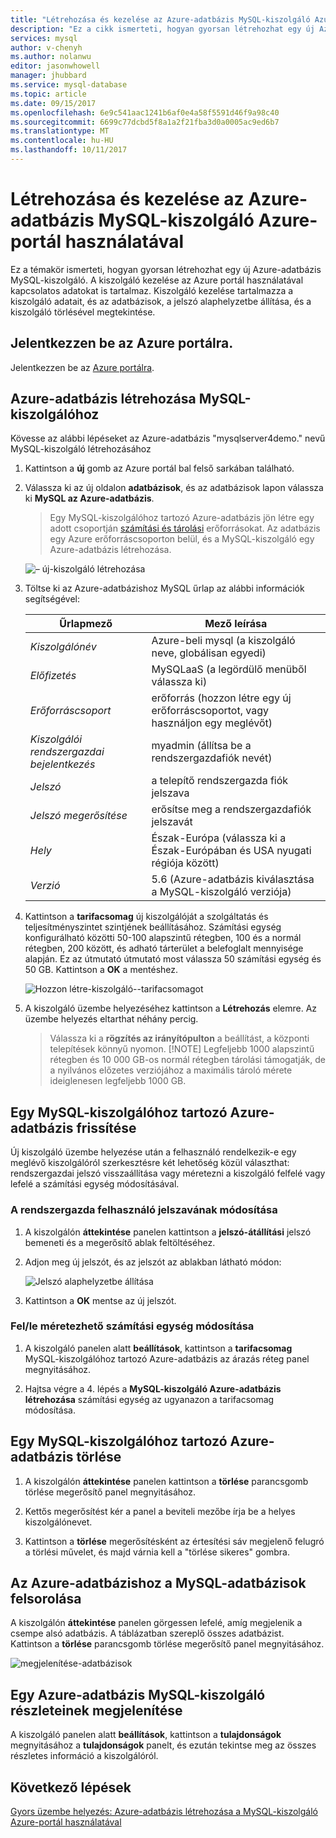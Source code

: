 ```yaml
---
title: "Létrehozása és kezelése az Azure-adatbázis MySQL-kiszolgáló Azure-portál használatával |} Microsoft Docs"
description: "Ez a cikk ismerteti, hogyan gyorsan létrehozhat egy új Azure-adatbázist a MySQL-kiszolgáló és az Azure portál használatával kiszolgáló kezeléséhez."
services: mysql
author: v-chenyh
ms.author: nolanwu
editor: jasonwhowell
manager: jhubbard
ms.service: mysql-database
ms.topic: article
ms.date: 09/15/2017
ms.openlocfilehash: 6e9c541aac1241b6af0e4a58f5591d46f9a98c40
ms.sourcegitcommit: 6699c77dcbd5f8a1a2f21fba3d0a0005ac9ed6b7
ms.translationtype: MT
ms.contentlocale: hu-HU
ms.lasthandoff: 10/11/2017
---
```

# <a name="create-and-manage-azure-database-for-mysql-server-using-azure-portal"></a>Létrehozása és kezelése az Azure-adatbázis MySQL-kiszolgáló Azure-portál használatával
Ez a témakör ismerteti, hogyan gyorsan létrehozhat egy új Azure-adatbázis MySQL-kiszolgáló. A kiszolgáló kezelése az Azure portál használatával kapcsolatos adatokat is tartalmaz. Kiszolgáló kezelése tartalmazza a kiszolgáló adatait, és az adatbázisok, a jelszó alaphelyzetbe állítása, és a kiszolgáló törlésével megtekintése.

## <a name="log-in-to-the-azure-portal"></a>Jelentkezzen be az Azure portálra.
Jelentkezzen be az [Azure portálra](https://portal.azure.com).

## <a name="create-an-azure-database-for-mysql-server"></a>Azure-adatbázis létrehozása MySQL-kiszolgálóhoz
Kövesse az alábbi lépéseket az Azure-adatbázis "mysqlserver4demo." nevű MySQL-kiszolgáló létrehozásához

1. Kattintson a **új** gomb az Azure portál bal felső sarkában található.

2. Válassza ki az új oldalon **adatbázisok**, és az adatbázisok lapon válassza ki **MySQL az Azure-adatbázis**.

    > Egy MySQL-kiszolgálóhoz tartozó Azure-adatbázis jön létre egy adott csoportján [számítási és tárolási](./concepts-compute-unit-and-storage.md) erőforrásokat. Az adatbázis egy Azure erőforráscsoporton belül, és a MySQL-kiszolgáló egy Azure-adatbázis létrehozása.

   ![– új-kiszolgáló létrehozása](./media/howto-create-manage-server-portal/create-new-server.png)

3. Töltse ki az Azure-adatbázishoz MySQL űrlap az alábbi információk segítségével:

    | **Űrlapmező** | **Mező leírása** |
    |----------------|-----------------------|
    | *Kiszolgálónév* | Azure-beli mysql (a kiszolgáló neve, globálisan egyedi) |
    | *Előfizetés* | MySQLaaS (a legördülő menüből válassza ki) |
    | *Erőforráscsoport* | erőforrás (hozzon létre egy új erőforráscsoportot, vagy használjon egy meglévőt) |
    | *Kiszolgálói rendszergazdai bejelentkezés* | myadmin (állítsa be a rendszergazdafiók nevét) |
    | *Jelszó* | a telepítő rendszergazda fiók jelszava |
    | *Jelszó megerősítése* | erősítse meg a rendszergazdafiók jelszavát |
    | *Hely* | Észak-Európa (válassza ki a Észak-Európában és USA nyugati régiója között) |
    | *Verzió* | 5.6 (Azure-adatbázis kiválasztása a MySQL-kiszolgáló verziója) |

4. Kattintson a **tarifacsomag** új kiszolgálóját a szolgáltatás és teljesítményszintet szintjének beállításához. Számítási egység konfigurálható közötti 50-100 alapszintű rétegben, 100 és a normál rétegben, 200 között, és adható tárterület a belefoglalt mennyisége alapján. Ez az útmutató útmutató most válassza 50 számítási egység és 50 GB. Kattintson a **OK** a mentéshez.

   ![Hozzon létre-kiszolgáló--tarifacsomagot](./media/howto-create-manage-server-portal/create-server-pricing-tier.png)

5. A kiszolgáló üzembe helyezéséhez kattintson a **Létrehozás** elemre. Az üzembe helyezés eltarthat néhány percig.

    > Válassza ki a **rögzítés az irányítópulton** a beállítást, a központi telepítések könnyű nyomon.
    > [!NOTE]
    > Legfeljebb 1000 alapszintű rétegben és 10 000 GB-os normál rétegben tárolási támogatják, de a nyilvános előzetes verziójához a maximális tároló mérete ideiglenesen legfeljebb 1000 GB.</Include>

## <a name="update-an-azure-database-for-mysql-server"></a>Egy MySQL-kiszolgálóhoz tartozó Azure-adatbázis frissítése
Új kiszolgáló üzembe helyezése után a felhasználó rendelkezik-e egy meglévő kiszolgálóról szerkesztésre két lehetőség közül választhat: rendszergazdai jelszó visszaállítása vagy méretezni a kiszolgáló felfelé vagy lefelé a számítási egység módosításával.

### <a name="change-the-administrator-user-password"></a>A rendszergazda felhasználó jelszavának módosítása
1. A kiszolgálón **áttekintése** panelen kattintson a **jelszó-átállítási** jelszó bemeneti és a megerősítő ablak feltöltéséhez.

2. Adjon meg új jelszót, és az jelszót az ablakban látható módon:

   ![Jelszó alaphelyzetbe állítása](./media/howto-create-manage-server-portal/reset-password.png)

3. Kattintson a **OK** mentse az új jelszót.

### <a name="scale-updown-by-changing-compute-units"></a>Fel/le méretezhető számítási egység módosítása

1. A kiszolgáló panelen alatt **beállítások**, kattintson a **tarifacsomag** MySQL-kiszolgálóhoz tartozó Azure-adatbázis az árazás réteg panel megnyitásához.

2. Hajtsa végre a 4. lépés a **MySQL-kiszolgáló Azure-adatbázis létrehozása** számítási egység az ugyanazon a tarifacsomag módosítása.

## <a name="delete-an-azure-database-for-mysql-server"></a>Egy MySQL-kiszolgálóhoz tartozó Azure-adatbázis törlése

1. A kiszolgálón **áttekintése** panelen kattintson a **törlése** parancsgomb törlése megerősítő panel megnyitásához.

2. Kettős megerősítést kér a panel a beviteli mezőbe írja be a helyes kiszolgálónevet.

3. Kattintson a **törlése** megerősítésként az értesítési sáv megjelenő felugró a törlési művelet, és majd várnia kell a "törlése sikeres" gombra.

## <a name="list-the-azure-database-for-mysql-databases"></a>Az Azure-adatbázishoz a MySQL-adatbázisok felsorolása
A kiszolgálón **áttekintése** panelen görgessen lefelé, amíg megjelenik a csempe alsó adatbázis. A táblázatban szereplő összes adatbázist. Kattintson a **törlése** parancsgomb törlése megerősítő panel megnyitásához.

   ![megjelenítése-adatbázisok](./media/howto-create-manage-server-portal/show-databases.png)

## <a name="show-details-of-an-azure-database-for-mysql-server"></a>Egy Azure-adatbázis MySQL-kiszolgáló részleteinek megjelenítése
A kiszolgáló panelen alatt **beállítások**, kattintson a **tulajdonságok** megnyitásához a **tulajdonságok** panelt, és ezután tekintse meg az összes részletes információ a kiszolgálóról.

## <a name="next-steps"></a>Következő lépések

[Gyors üzembe helyezés: Azure-adatbázis létrehozása a MySQL-kiszolgáló Azure-portál használatával](./quickstart-create-mysql-server-database-using-azure-portal.md)